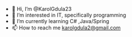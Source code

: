 - 👋 Hi, I’m @KarolGdula23
- 👀 I’m interested in IT, specifically programming
- 🌱 I’m currently learning C# ,Java/Spring
- 📫 How to reach me karolgdula2@gmail.com

<!---
KarolGdula23/KarolGdula23 is a ✨ special ✨ repository because its `README.md` (this file) appears on your GitHub profile.
You can click the Preview link to take a look at your changes.
--->
